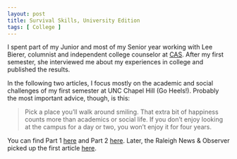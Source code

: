 ```yaml
---
layout: post
title: Survival Skills, University Edition
tags: [ College ]
---
```


I spent part of my Junior and most of my Senior year working with Lee Bierer,
columnist and independent college counselor at [CAS][cas]. After my first
semester, she interviewed me about my experiences in college and published the
results.

In the following two articles, I focus mostly on the academic and social
challenges of my first semester at UNC Chapel Hill (Go Heels!). Probably the
most important advice, though, is this:

> Pick a place you’ll walk around smiling. That extra bit of happiness counts
> more than academics or social life. If you don’t enjoy looking at the campus
> for a day or two, you won’t enjoy it for four years.

You can find Part 1 [here][part_1] and Part 2 [here][part_2]. Later, the
Raleigh News & Observer picked up the first article [here][raleigh].

[cas]: http://collegeadmissionsstrategies.com
[part_1]: http://www.carolinacollegebound.com/2017/01/03/a-chapel-hill-freshman-reflects-back-on-his-first-semester/
[part_2]: http://www.carolinacollegebound.com/2017/01/09/a-charlotte-ardrey-kell-grad-shares-more-college-survival-skills/?CID=10487377&BSD_SID=28022
[raleigh]: http://www.collegetownnc.com/unc-freshman-first-semester-advice/
